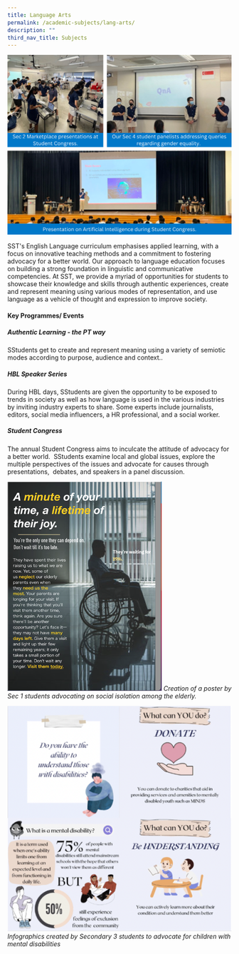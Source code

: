 ```yaml
---
title: Language Arts
permalink: /academic-subjects/lang-arts/
description: ""
third_nav_title: Subjects
---
```

![](/images/Curriculum/IP%20-%20El%20Collate.png)

SST's English Language curriculum emphasises applied learning, with a focus on innovative teaching methods and a commitment to fostering advocacy for a better world. Our approach to language education focuses on building a strong foundation in linguistic and communicative competencies. At SST, we provide a myriad of opportunities for students to showcase their knowledge and skills through authentic experiences, create and represent meaning using various modes of representation, and use language as a vehicle of thought and expression to improve society.   

  

#### Key Programmes/ Events
##### Authentic Learning - the PT way
SStudents get to create and represent meaning using a variety of semiotic modes according to purpose, audience and context..

##### HBL Speaker Series 
  During HBL days, SStudents are given the opportunity to be exposed to trends in society as well as how language is used in the various industries by inviting industry experts to share. Some experts include journalists, editors, social media influencers, a HR professional, and a social worker.

##### Student Congress 
The annual Student Congress aims to inculcate the attitude of advocacy for a better world.  SStudents examine local and global issues, explore the multiple perspectives of the issues and advocate for causes through presentations,  debates, and speakers in a panel discussion.

![](/images/Curriculum/IP%20-%20EL%2004.png) *Creation of a poster by Sec 1 students advocating on social isolation among the elderly.*

![](/images/Curriculum/IP%20-%20EL%2002.png) *Infographics created by Secondary 3 students to advocate for children with mental disabilities*